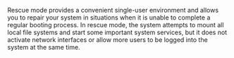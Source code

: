 Rescue mode provides a convenient single-user environment and allows you to repair your system in situations when it is unable to complete a regular booting process. In rescue mode, the system attempts to mount all local file systems and start some important system services, but it does not activate network interfaces or allow more users to be logged into the system at the same time.
